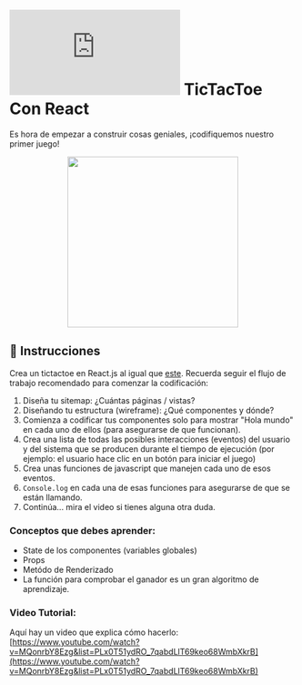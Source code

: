 # ![alt text](https://assets.breatheco.de/apis/img/images.php?blob&random&cat=icon&tags=breathecode,32) TicTacToe Con React

Es hora de empezar a construir cosas geniales, ¡codifiquemos nuestro primer juego!

<p align="center"><img height="300" src="https://projects.breatheco.de/json?slug=tictactoe-react&preview" /></p>

## 📝 Instrucciones

Crea un tictactoe en React.js al igual que [este](https://projects.breatheco.de/json?slug=tictactoe-react&preview). Recuerda seguir el flujo de trabajo recomendado para comenzar la codificación:

1. Diseña tu sitemap: ¿Cuántas páginas / vistas?
2. Diseñando tu estructura (wireframe): ¿Qué componentes y dónde?
3. Comienza a codificar tus componentes solo para mostrar "Hola mundo" en cada uno de ellos (para asegurarse de que funcionan).
4. Crea una lista de todas las posibles interacciones (eventos) del usuario y del sistema que se producen durante el tiempo de ejecución (por ejemplo: el usuario hace clic en un botón para iniciar el juego)
6. Crea unas funciones de javascript que manejen cada uno de esos eventos.
7. `Console.log` en cada una de esas funciones para asegurarse de que se están llamando.
9. Continúa... mira el video si tienes alguna otra duda.

### Conceptos que debes aprender:

- State de los componentes (variables globales)
- Props
- Metódo de Renderizado
- La función para comprobar el ganador es un gran algoritmo de aprendizaje.

### Video Tutorial:

Aquí hay un video que explica cómo hacerlo: [https://www.youtube.com/watch?v=MQonrbY8Ezg&list=PLx0T51ydRO_7qabdLlT69keo68WmbXkrB](https://www.youtube.com/watch?v=MQonrbY8Ezg&list=PLx0T51ydRO_7qabdLlT69keo68WmbXkrB)

